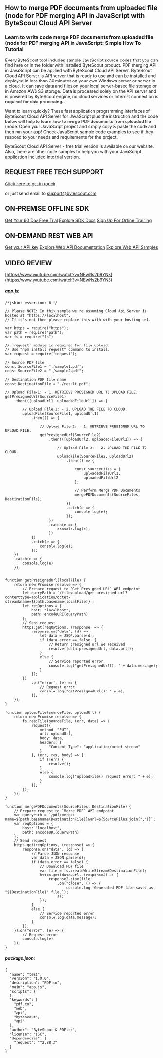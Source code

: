 ## How to merge PDF documents from uploaded file (node for PDF merging API in JavaScript with ByteScout Cloud API Server

### Learn to write code merge PDF documents from uploaded file (node for PDF merging API in JavaScript: Simple How To Tutorial

Every ByteScout tool includes sample JavaScript source codes that you can find here or in the folder with installed ByteScout product. PDF merging API in JavaScript can be applied with ByteScout Cloud API Server. ByteScout Cloud API Server is API server that is ready to use and can be installed and deployed in less than 30 minutes on your own Windows server or server in a cloud. It can save data and files on your local server-based file storage or in Amazon AWS S3 storage. Data is processed solely on the API server and is powered by ByteScout engine, no cloud services or Internet connection is required for data processing..

Want to learn quickly? These fast application programming interfaces of ByteScout Cloud API Server for JavaScript plus the instruction and the code below will help to learn how to merge PDF documents from uploaded file (node. Open your JavaScript project and simply copy & paste the code and then run your app! Check JavaScript sample code examples to see if they respond to your needs and requirements for the project.

ByteScout Cloud API Server - free trial version is available on our website. Also, there are other code samples to help you with your JavaScript application included into trial version.

## REQUEST FREE TECH SUPPORT

[Click here to get in touch](https://bytescout.zendesk.com/hc/en-us/requests/new?subject=ByteScout%20Cloud%20API%20Server%20Question)

or just send email to [support@bytescout.com](mailto:support@bytescout.com?subject=ByteScout%20Cloud%20API%20Server%20Question) 

## ON-PREMISE OFFLINE SDK 

[Get Your 60 Day Free Trial](https://bytescout.com/download/web-installer?utm_source=github-readme)
[Explore SDK Docs](https://bytescout.com/documentation/index.html?utm_source=github-readme)
[Sign Up For Online Training](https://academy.bytescout.com/)


## ON-DEMAND REST WEB API

[Get your API key](https://pdf.co/documentation/api?utm_source=github-readme)
[Explore Web API Documentation](https://pdf.co/documentation/api?utm_source=github-readme)
[Explore Web API Samples](https://github.com/bytescout/ByteScout-SDK-SourceCode/tree/master/PDF.co%20Web%20API)

## VIDEO REVIEW

[https://www.youtube.com/watch?v=NEwNs2b9YN8](https://www.youtube.com/watch?v=NEwNs2b9YN8)




<!-- code block begin -->

##### **app.js:**
    
```
/*jshint esversion: 6 */

// Please NOTE: In this sample we're assuming Cloud Api Server is hosted at "https://localhost". 
// If it's not then please replace this with with your hosting url.

var https = require("https");
var path = require("path");
var fs = require("fs");

// `request` module is required for file upload.
// Use "npm install request" command to install.
var request = require("request");

// Source PDF file
const SourceFile1 = "./sample1.pdf";
const SourceFile2 = "./sample2.pdf";

// Destination PDF file name
const DestinationFile = "./result.pdf";

// Upload File-1: - 1. RETRIEVE PRESIGNED URL TO UPLOAD FILE.
getPresignedUrl(SourceFile1)
    .then(([uploadUrl1, uploadedFileUrl1]) => {

        // Upload File-1: - 2. UPLOAD THE FILE TO CLOUD.
        uploadFile(SourceFile1, uploadUrl1)
            .then(() => {

                // Upload File-2: - 1. RETRIEVE PRESIGNED URL TO UPLOAD FILE.
                getPresignedUrl(SourceFile2)
                    .then(([uploadUrl2, uploadedFileUrl2]) => {

                        // Upload File-2: - 2. UPLOAD THE FILE TO CLOUD.
                        uploadFile(SourceFile2, uploadUrl2)
                            .then(() => {

                                const SourceFiles = [
                                    uploadedFileUrl1,
                                    uploadedFileUrl2
                                ];

                                // Perform Merge PDF Documents
                                mergePDFDocuments(SourceFiles, DestinationFile);
                            })
                            .catch(e => {
                                console.log(e);
                            });
                    })
                    .catch(e => {
                        console.log(e);
                    });
            })
            .catch(e => {
                console.log(e);
            });
    })
    .catch(e => {
        console.log(e);
    });


function getPresignedUrl(localFile) {
    return new Promise(resolve => {
        // Prepare request to `Get Presigned URL` API endpoint
        let queryPath = `/file/upload/get-presigned-url?contenttype=application/octet-stream&name=${path.basename(localFile)}`;
        let reqOptions = {
            host: "localhost",
            path: encodeURI(queryPath)
        };
        // Send request
        https.get(reqOptions, (response) => {
            response.on("data", (d) => {
                let data = JSON.parse(d);
                if (data.error == false) {
                    // Return presigned url we received
                    resolve([data.presignedUrl, data.url]);
                }
                else {
                    // Service reported error
                    console.log("getPresignedUrl(): " + data.message);
                }
            });
        })
            .on("error", (e) => {
                // Request error
                console.log("getPresignedUrl(): " + e);
            });
    });
}

function uploadFile(sourceFile, uploadUrl) {
    return new Promise(resolve => {
        fs.readFile(sourceFile, (err, data) => {
            request({
                method: "PUT",
                url: uploadUrl,
                body: data,
                headers: {
                    "Content-Type": "application/octet-stream"
                }
            }, (err, res, body) => {
                if (!err) {
                    resolve();
                }
                else {
                    console.log("uploadFile() request error: " + e);
                }
            });
        });
    });
}

function mergePDFDocuments(SourceFiles, DestinationFile) {
    // Prepare request to `Merge PDF` API endpoint
    var queryPath = `/pdf/merge?name=${path.basename(DestinationFile)}&url=${SourceFiles.join(",")}`;
    var reqOptions = {
        host: "localhost",
        path: encodeURI(queryPath)
    };
    // Send request
    https.get(reqOptions, (response) => {
        response.on("data", (d) => {
            // Parse JSON response
            var data = JSON.parse(d);
            if (data.error == false) {
                // Download PDF file
                var file = fs.createWriteStream(DestinationFile);
                https.get(data.url, (response2) => {
                    response2.pipe(file)
                        .on("close", () => {
                            console.log(`Generated PDF file saved as "${DestinationFile}" file.`);
                        });
                });
            }
            else {
                // Service reported error
                console.log(data.message);
            }
        });
    }).on("error", (e) => {
        // Request error
        console.log(e);
    });
}
```

<!-- code block end -->    

<!-- code block begin -->

##### **package.json:**
    
```
{
  "name": "test",
  "version": "1.0.0",
  "description": "PDF.co",
  "main": "app.js",
  "scripts": {
  },
  "keywords": [
    "pdf.co",
    "web",
    "api",
    "bytescout",
    "api"
  ],
  "author": "ByteScout & PDF.co",
  "license": "ISC",
  "dependencies": {
    "request": "^2.88.2"
  }
}

```

<!-- code block end -->